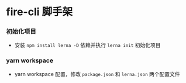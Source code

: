# fire-cli 脚手架

### 初始化项目

- 安装 `npm install lerna -D` 依赖并执行 `lerna init` 初始化项目

### yarn workspace

- yarn workspace 配置，修改 `package.json` 和 `lerna.json` 两个配置文件

